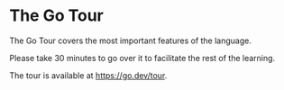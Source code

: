 # The Go Tour

The Go Tour covers the most important features of the language.

Please take 30 minutes to go over it to facilitate the rest of the learning.

The tour is available at https://go.dev/tour.